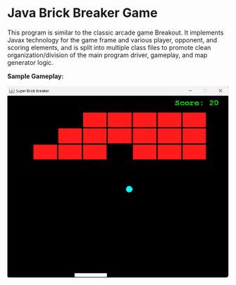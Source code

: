 # Java Brick Breaker Game

This program is similar to the classic arcade game Breakout. It implements Javax technology for the game frame and various player, opponent, and scoring elements, and is split into multiple class files to promote clean organization/division of the main program driver, gameplay, and map generator logic.
  
**Sample Gameplay:**  
  
![Super Brick Breaker Gameplay](https://github.com/chaseofthejungle/java-brick-breaker-game/blob/main/sbbdemo.png "Super Brick Breaker Gameplay")
